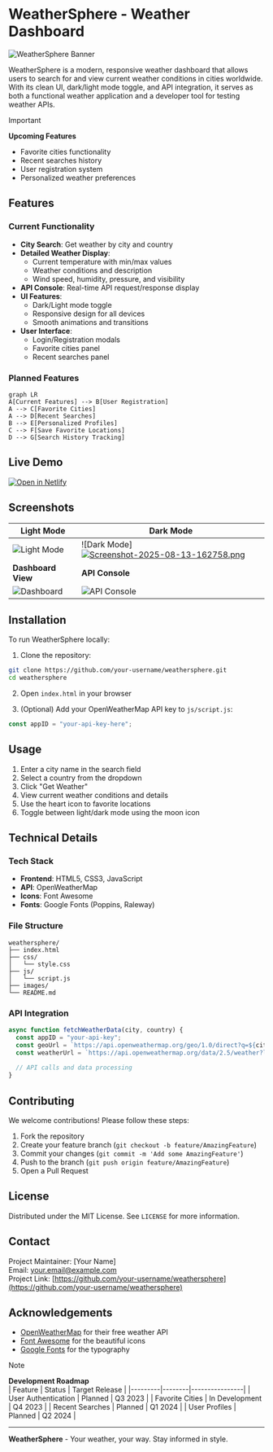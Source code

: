# WeatherSphere - Weather Dashboard

![WeatherSphere Banner](https://via.placeholder.com/1200x400/4361ee/ffffff?text=WeatherSphere+Weather+Dashboard)

WeatherSphere is a modern, responsive weather dashboard that allows users to search for and view current weather conditions in cities worldwide. With its clean UI, dark/light mode toggle, and API integration, it serves as both a functional weather application and a developer tool for testing weather APIs.

> [!IMPORTANT]  
> **Upcoming Features**  
> - Favorite cities functionality  
> - Recent searches history  
> - User registration system  
> - Personalized weather preferences  

## Features

### Current Functionality
- **City Search**: Get weather by city and country
- **Detailed Weather Display**:
  - Current temperature with min/max values
  - Weather conditions and description
  - Wind speed, humidity, pressure, and visibility
- **API Console**: Real-time API request/response display
- **UI Features**:
  - Dark/Light mode toggle
  - Responsive design for all devices
  - Smooth animations and transitions
- **User Interface**:
  - Login/Registration modals
  - Favorite cities panel
  - Recent searches panel

### Planned Features
```mermaid
graph LR
A[Current Features] --> B[User Registration]
A --> C[Favorite Cities]
A --> D[Recent Searches]
B --> E[Personalized Profiles]
C --> F[Save Favorite Locations]
D --> G[Search History Tracking]
```

## Live Demo

[![Open in Netlify]([https://codesandbox.io/static/img/play-codesandbox.svg)](https://codesandbox.io/p/sandbox/weathersphere-8x4c2f](https://weatherspherewebsite.netlify.app/#))

## Screenshots

| Light Mode | Dark Mode |
|------------|-----------|
| ![Light Mode](https://via.placeholder.com/400x600/f8f9fa/333333?text=Light+Mode+Interface) | ![Dark Mode][![Screenshot-2025-08-13-162758.png](https://i.postimg.cc/g23Fkt7r/Screenshot-2025-08-13-162758.png)](https://postimg.cc/HrWP6zdC) |
| **Dashboard View** | **API Console** |
| ![Dashboard](https://via.placeholder.com/600x400/ffffff/333333?text=Dashboard+View) | ![API Console](https://via.placeholder.com/600x400/1e293b/f0f0f0?text=API+Console) |

## Installation

To run WeatherSphere locally:

1. Clone the repository:
```bash
git clone https://github.com/your-username/weathersphere.git
cd weathersphere
```

2. Open `index.html` in your browser

3. (Optional) Add your OpenWeatherMap API key to `js/script.js`:
```javascript
const appID = "your-api-key-here";
```

## Usage

1. Enter a city name in the search field
2. Select a country from the dropdown
3. Click "Get Weather"
4. View current weather conditions and details
5. Use the heart icon to favorite locations
6. Toggle between light/dark mode using the moon icon

## Technical Details

### Tech Stack
- **Frontend**: HTML5, CSS3, JavaScript
- **API**: OpenWeatherMap
- **Icons**: Font Awesome
- **Fonts**: Google Fonts (Poppins, Raleway)

### File Structure
```
weathersphere/
├── index.html
├── css/
│   └── style.css
├── js/
│   └── script.js
├── images/
└── README.md
```

### API Integration
```javascript
async function fetchWeatherData(city, country) {
  const appID = "your-api-key";
  const geoUrl = `https://api.openweathermap.org/geo/1.0/direct?q=${city},${country}&appid=${appID}`;
  const weatherUrl = `https://api.openweathermap.org/data/2.5/weather?lat=${lat}&lon=${lon}&appid=${appID}&units=metric`;
  
  // API calls and data processing
}
```

## Contributing

We welcome contributions! Please follow these steps:

1. Fork the repository
2. Create your feature branch (`git checkout -b feature/AmazingFeature`)
3. Commit your changes (`git commit -m 'Add some AmazingFeature'`)
4. Push to the branch (`git push origin feature/AmazingFeature`)
5. Open a Pull Request

## License

Distributed under the MIT License. See `LICENSE` for more information.

## Contact

Project Maintainer: [Your Name]  
Email: your.email@example.com  
Project Link: [https://github.com/your-username/weathersphere](https://github.com/your-username/weathersphere)

## Acknowledgements

- [OpenWeatherMap](https://openweathermap.org/) for their free weather API
- [Font Awesome](https://fontawesome.com/) for the beautiful icons
- [Google Fonts](https://fonts.google.com/) for the typography

> [!NOTE]
> **Development Roadmap**  
> | Feature | Status | Target Release |
> |---------|--------|----------------|
> | User Authentication | Planned | Q3 2023 |
> | Favorite Cities | In Development | Q4 2023 |
> | Recent Searches | Planned | Q1 2024 |
> | User Profiles | Planned | Q2 2024 |

---

**WeatherSphere** - Your weather, your way. Stay informed in style.
